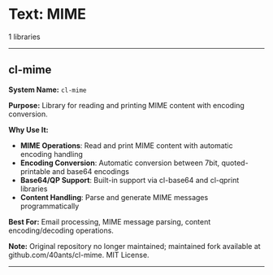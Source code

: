 # Text: MIME

1 libraries

---

## cl-mime

**System Name:** `cl-mime`

**Purpose:** Library for reading and printing MIME content with encoding conversion.

**Why Use It:**
- **MIME Operations**: Read and print MIME content with automatic encoding handling
- **Encoding Conversion**: Automatic conversion between 7bit, quoted-printable and base64 encodings
- **Base64/QP Support**: Built-in support via cl-base64 and cl-qprint libraries
- **Content Handling**: Parse and generate MIME messages programmatically

**Best For:** Email processing, MIME message parsing, content encoding/decoding operations.

**Note:** Original repository no longer maintained; maintained fork available at github.com/40ants/cl-mime. MIT License.

---


